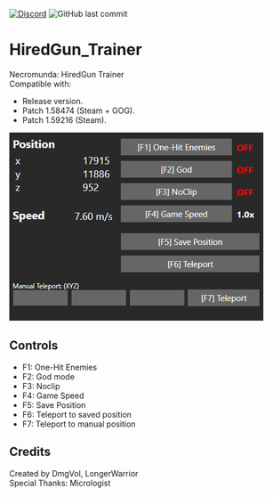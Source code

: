 [![Discord](https://img.shields.io/discord/846757973891219466?color=%237289da&label=Join%20the%20discord%21&style=for-the-badge)](https://discord.gg/qSdq9ZZMeK)
![GitHub last commit](https://img.shields.io/github/last-commit/Dmgvol/HiredGun_Trainer?label=Last%20update&style=for-the-badge)

# HiredGun_Trainer
 Necromunda: HiredGun Trainer</br>
 Compatible with:
 - Release version.
 - Patch 1.58474 (Steam + GOG).
 - Patch 1.59216 (Steam).
 
 ![](HiredGunTrainer/Images/trainer.png)
 
## Controls
- F1: One-Hit Enemies
- F2: God mode
- F3: Noclip
- F4: Game Speed
- F5: Save Position
- F6: Teleport to saved position
- F7: Teleport to manual position

## Credits
Created by DmgVol, LongerWarrior</br>
Special Thanks: Micrologist


